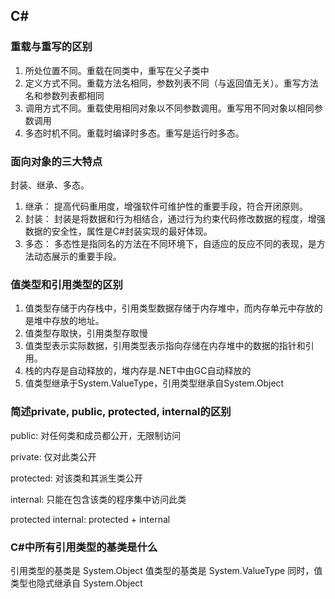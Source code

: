 ## C#

### 重载与重写的区别

1. 所处位置不同。重载在同类中，重写在父子类中
2. 定义方式不同。重载方法名相同，参数列表不同（与返回值无关）。重写方法名和参数列表都相同
3. 调用方式不同。重载使用相同对象以不同参数调用。重写用不同对象以相同参数调用
4. 多态时机不同。重载时编译时多态。重写是运行时多态。



### 面向对象的三大特点

封装、继承、多态。

1. 继承： 提高代码重用度，增强软件可维护性的重要手段，符合开闭原则。
2. 封装： 封装是将数据和行为相结合，通过行为约束代码修改数据的程度，增强数据的安全性，属性是C#封装实现的最好体现。
3. 多态： 多态性是指同名的方法在不同环境下，自适应的反应不同的表现，是方法动态展示的重要手段。



### 值类型和引用类型的区别

1. 值类型存储于内存栈中，引用类型数据存储于内存堆中，而内存单元中存放的是堆中存放的地址。
2. 值类型存取快，引用类型存取慢
3. 值类型表示实际数据，引用类型表示指向存储在内存堆中的数据的指针和引用。
4. 栈的内存是自动释放的，堆内存是.NET中由GC自动释放的
5. 值类型继承于System.ValueType，引用类型继承自System.Object



### 简述private, public, protected, internal的区别

public: 对任何类和成员都公开，无限制访问

private: 仅对此类公开

protected: 对该类和其派生类公开

internal: 只能在包含该类的程序集中访问此类

protected internal: protected + internal



### C#中所有引用类型的基类是什么

引用类型的基类是  System.Object 值类型的基类是 System.ValueType     同时，值类型也隐式继承自 System.Object

